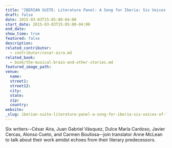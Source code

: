 ```yaml
---
title: "IBERIAN SUITE: Literature Panel: A Song for Iberia: Six Voices of Literary Masters Then and Now"
draft: false
date: 2015-03-03T15:05:00-04:00
start_date: 2015-03-03T15:05:00-04:00
end_date:
show_time: true
featured: false
description:
related_contributor:
  - contributor/cesar-aira.md
related_book:
  - book/the-musical-brain-and-other-stories.md
featured_image_path:
venue:
  name:
  street1:
  street12:
  city:
  state:
  zip:
  country:
website:
_slug: iberian-suite-literature-panel-a-song-for-iberia-six-voices-of-literary-masters-then-and-now
---
```


Six writers--César Aira, Juan Gabriel Vásquez, Dulce María Cardoso, Javier Cercas, Alonso Cueto, and Carmen Boullosa--join translator Anne McLean to talk about their work amidst echoes from their literary predecessors.

